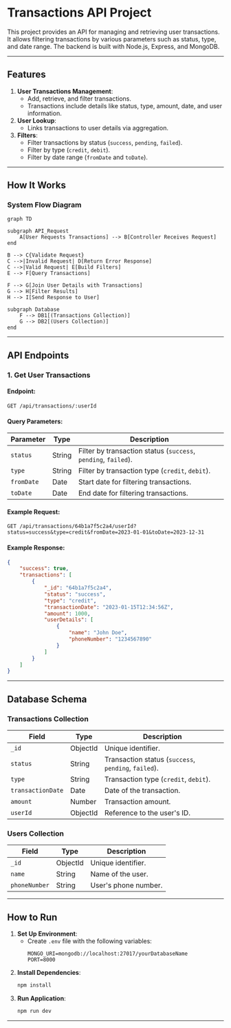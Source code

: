# Transactions API Project

This project provides an API for managing and retrieving user transactions. It allows filtering transactions by various parameters such as status, type, and date range. The backend is built with Node.js, Express, and MongoDB.

---

## Features

1. **User Transactions Management**:
   - Add, retrieve, and filter transactions.
   - Transactions include details like status, type, amount, date, and user information.
2. **User Lookup**:
   - Links transactions to user details via aggregation.
3. **Filters**:
   - Filter transactions by status (`success`, `pending`, `failed`).
   - Filter by type (`credit`, `debit`).
   - Filter by date range (`fromDate` and `toDate`).

---

## How It Works

### System Flow Diagram
```mermaid
graph TD

subgraph API_Request
    A[User Requests Transactions] --> B[Controller Receives Request]
end

B --> C{Validate Request}
C -->|Invalid Request| D[Return Error Response]
C -->|Valid Request| E[Build Filters]
E --> F[Query Transactions]

F --> G[Join User Details with Transactions]
G --> H[Filter Results]
H --> I[Send Response to User]

subgraph Database
    F --> DB1[(Transactions Collection)]
    G --> DB2[(Users Collection)]
end
```

---

## API Endpoints

### 1. **Get User Transactions**
#### Endpoint:
```
GET /api/transactions/:userId
```
#### Query Parameters:
| Parameter   | Type   | Description                                        |
|-------------|--------|----------------------------------------------------|
| `status`    | String | Filter by transaction status (`success`, `pending`, `failed`). |
| `type`      | String | Filter by transaction type (`credit`, `debit`).   |
| `fromDate`  | Date   | Start date for filtering transactions.            |
| `toDate`    | Date   | End date for filtering transactions.              |

#### Example Request:
```
GET /api/transactions/64b1a7f5c2a4/userId?status=success&type=credit&fromDate=2023-01-01&toDate=2023-12-31
```

#### Example Response:
```json
{
    "success": true,
    "transactions": [
        {
            "_id": "64b1a7f5c2a4",
            "status": "success",
            "type": "credit",
            "transactionDate": "2023-01-15T12:34:56Z",
            "amount": 1000,
            "userDetails": [
                {
                    "name": "John Doe",
                    "phoneNumber": "1234567890"
                }
            ]
        }
    ]
}
```

---

## Database Schema

### Transactions Collection
| Field            | Type      | Description                          |
|------------------|-----------|--------------------------------------|
| `_id`            | ObjectId  | Unique identifier.                  |
| `status`         | String    | Transaction status (`success`, `pending`, `failed`). |
| `type`           | String    | Transaction type (`credit`, `debit`). |
| `transactionDate`| Date      | Date of the transaction.             |
| `amount`         | Number    | Transaction amount.                  |
| `userId`         | ObjectId  | Reference to the user's ID.          |

### Users Collection
| Field       | Type   | Description          |
|-------------|--------|----------------------|
| `_id`       | ObjectId | Unique identifier.   |
| `name`      | String  | Name of the user.    |
| `phoneNumber`| String | User's phone number. |

---

## How to Run

1. **Set Up Environment**:
   - Create `.env` file with the following variables:
     ```
     MONGO_URI=mongodb://localhost:27017/yourDatabaseName
     PORT=8000
     ```
2. **Install Dependencies**:
   ```bash
   npm install
   ```
3. **Run Application**:
   ```bash
   npm run dev
   ```

---
